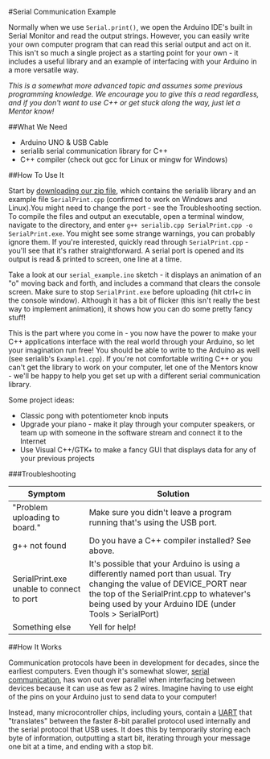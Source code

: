 #Serial Communication Example

Normally when we use `Serial.print()`, we open the Arduino IDE's built in Serial Monitor and read the output 
strings. However, you can easily write your own computer program that can read this serial output and act on it.
This isn't so much a single project as a starting point for your own - it includes a useful library and an
example of interfacing with your Arduino in a more versatile way.

*This is a somewhat more advanced topic and assumes some previous programming knowledge. We encourage you 
to give this a read regardless, and if you don't want to use C++ or get stuck along the way, just let 
a Mentor know!*

##What We Need
* Arduino UNO & USB Cable
* serialib serial communication library for C++
* C++ compiler (check out gcc for Linux or mingw for Windows)

##How To Use It

Start by 
[downloading our zip file](https://github.com/TechRetreat/hardware-learnathon/raw/master/serial_example/serial_example_code.zip),
which contains the serialib library and an example file `SerialPrint.cpp` 
(confirmed to work on Windows and Linux).You might need to change the port - see the Troubleshooting section.
To compile the files and output an executable, open a terminal window, navigate to the directory, and enter 
`g++ serialib.cpp SerialPrint.cpp -o SerialPrint.exe`. You might see some strange warnings, you can probably ignore
them. If you're interested, quickly read through `SerialPrint.cpp` - you'll see that it's rather straightforward.
A serial port is opened and its output is read & printed to screen, one line at a time.

Take a look at our `serial_example.ino` sketch - it displays an animation of an "o" moving back and forth,
and includes a command that clears the console screen. Make sure to stop `SerialPrint.exe` before uploading (hit
ctrl+c in the console window). Although it has a bit of flicker (this isn't really the best way to implement
animation), it shows how you can do some pretty fancy stuff!

This is the part where you come in - you now have the power to make your C++ applications interface with the
real world through your Arduino, so let your imagination run free! You should be able to write 
to the Arduino as well (see serialib's `Example1.cpp`). If you're not comfortable writing C++ or you can't 
get the library to work on your computer, let one of the Mentors know - we'll be happy to help you get set 
up with a different serial communication library.

Some project ideas:
* Classic pong with potentiometer knob inputs
* Upgrade your piano - make it play through your computer speakers, or team up with someone in the 
software stream and connect it to the Internet
* Use Visual C++/GTK+ to make a fancy GUI that displays data for any of your previous projects

###Troubleshooting

| Symptom          | Solution |
| --------         |--------- |
| "Problem uploading to board." | Make sure you didn't leave a program running that's using the USB port. |
| g++ not found | Do you have a C++ compiler installed? See above. |
| SerialPrint.exe unable to connect to port | It's possible that your Arduino is using a differently named port than usual. Try changing the value of DEVICE_PORT near the top of the SerialPrint.cpp to whatever's being used by your Arduino IDE (under Tools > SerialPort) |
| Something else | Yell for help! |

##How It Works

Communication protocols have been in development for decades, since the earliest computers. 
Even though it's somewhat slower,
[serial communication](https://learn.sparkfun.com/tutorials/serial-communication),
has won out over parallel when interfacing between devices because it can use as few as 2 wires. Imagine 
having to use eight of the pins on your Arduino just to send data to your computer!

Instead, many microcontroller chips, including yours, contain a 
[UART](https://en.wikipedia.org/wiki/Universal_asynchronous_receiver/transmitter) that "translates" between
the faster 8-bit parallel protocol used internally and the serial protocol that USB uses. It does this by
temporarily storing each byte of information, outputting a start bit, iterating through your message one bit at a 
time, and ending with a stop bit.

